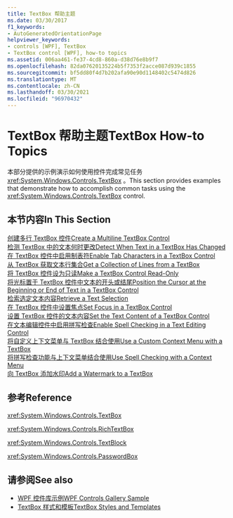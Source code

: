 ```yaml
---
title: TextBox 帮助主题
ms.date: 03/30/2017
f1_keywords:
- AutoGeneratedOrientationPage
helpviewer_keywords:
- controls [WPF], TextBox
- TextBox control [WPF], how-to topics
ms.assetid: 006aa461-fe37-4cd8-860a-d38d76e8b9f7
ms.openlocfilehash: 82da07620135224b5f7353f2acce087d939c1855
ms.sourcegitcommit: bf5dd80f4d7b202afa90e90d1148402c5474d826
ms.translationtype: MT
ms.contentlocale: zh-CN
ms.lasthandoff: 03/30/2021
ms.locfileid: "96970432"
---
```

# <a name="textbox-how-to-topics"></a><span data-ttu-id="e4736-102">TextBox 帮助主题</span><span class="sxs-lookup"><span data-stu-id="e4736-102">TextBox How-to Topics</span></span>
<span data-ttu-id="e4736-103">本部分提供的示例演示如何使用控件完成常见任务 <xref:System.Windows.Controls.TextBox> 。</span><span class="sxs-lookup"><span data-stu-id="e4736-103">This section provides examples that demonstrate how to accomplish common tasks using the <xref:System.Windows.Controls.TextBox> control.</span></span>  
  
## <a name="in-this-section"></a><span data-ttu-id="e4736-104">本节内容</span><span class="sxs-lookup"><span data-stu-id="e4736-104">In This Section</span></span>  
 [<span data-ttu-id="e4736-105">创建多行 TextBox 控件</span><span class="sxs-lookup"><span data-stu-id="e4736-105">Create a Multiline TextBox Control</span></span>](how-to-create-a-multiline-textbox-control.md)  
 [<span data-ttu-id="e4736-106">检测 TextBox 中的文本何时更改</span><span class="sxs-lookup"><span data-stu-id="e4736-106">Detect When Text in a TextBox Has Changed</span></span>](how-to-detect-when-text-in-a-textbox-has-changed.md)  
 [<span data-ttu-id="e4736-107">在 TextBox 控件中启用制表符</span><span class="sxs-lookup"><span data-stu-id="e4736-107">Enable Tab Characters in a TextBox Control</span></span>](how-to-enable-tab-characters-in-a-textbox-control.md)  
 [<span data-ttu-id="e4736-108">从 TextBox 获取文本行集合</span><span class="sxs-lookup"><span data-stu-id="e4736-108">Get a Collection of Lines from a TextBox</span></span>](how-to-get-a-collection-of-lines-from-a-textbox.md)  
 [<span data-ttu-id="e4736-109">将 TextBox 控件设为只读</span><span class="sxs-lookup"><span data-stu-id="e4736-109">Make a TextBox Control Read-Only</span></span>](how-to-make-a-textbox-control-read-only.md)  
 [<span data-ttu-id="e4736-110">将光标置于 TextBox 控件中文本的开头或结尾</span><span class="sxs-lookup"><span data-stu-id="e4736-110">Position the Cursor at the Beginning or End of Text in a TextBox Control</span></span>](position-the-cursor-at-the-beginning-or-end-of-text.md)  
 [<span data-ttu-id="e4736-111">检索选定文本内容</span><span class="sxs-lookup"><span data-stu-id="e4736-111">Retrieve a Text Selection</span></span>](how-to-retrieve-a-text-selection.md)  
 [<span data-ttu-id="e4736-112">在 TextBox 控件中设置焦点</span><span class="sxs-lookup"><span data-stu-id="e4736-112">Set Focus in a TextBox Control</span></span>](how-to-set-focus-in-a-textbox-control.md)  
 [<span data-ttu-id="e4736-113">设置 TextBox 控件的文本内容</span><span class="sxs-lookup"><span data-stu-id="e4736-113">Set the Text Content of a TextBox Control</span></span>](how-to-set-the-text-content-of-a-textbox-control.md)  
 [<span data-ttu-id="e4736-114">在文本编辑控件中启用拼写检查</span><span class="sxs-lookup"><span data-stu-id="e4736-114">Enable Spell Checking in a Text Editing Control</span></span>](how-to-enable-spell-checking-in-a-text-editing-control.md)  
 [<span data-ttu-id="e4736-115">将自定义上下文菜单与 TextBox 结合使用</span><span class="sxs-lookup"><span data-stu-id="e4736-115">Use a Custom Context Menu with a TextBox</span></span>](how-to-use-a-custom-context-menu-with-a-textbox.md)  
 [<span data-ttu-id="e4736-116">将拼写检查功能与上下文菜单结合使用</span><span class="sxs-lookup"><span data-stu-id="e4736-116">Use Spell Checking with a Context Menu</span></span>](how-to-use-spell-checking-with-a-context-menu.md)  
 [<span data-ttu-id="e4736-117">向 TextBox 添加水印</span><span class="sxs-lookup"><span data-stu-id="e4736-117">Add a Watermark to a TextBox</span></span>](how-to-add-a-watermark-to-a-textbox.md)  
  
## <a name="reference"></a><span data-ttu-id="e4736-118">参考</span><span class="sxs-lookup"><span data-stu-id="e4736-118">Reference</span></span>  
 <xref:System.Windows.Controls.TextBox>  
  
 <xref:System.Windows.Controls.RichTextBox>  
  
 <xref:System.Windows.Controls.TextBlock>  
  
 <xref:System.Windows.Controls.PasswordBox>  
  
## <a name="see-also"></a><span data-ttu-id="e4736-119">请参阅</span><span class="sxs-lookup"><span data-stu-id="e4736-119">See also</span></span>

- [<span data-ttu-id="e4736-120">WPF 控件库示例</span><span class="sxs-lookup"><span data-stu-id="e4736-120">WPF Controls Gallery Sample</span></span>](https://github.com/Microsoft/WPF-Samples/tree/master/Getting%20Started/ControlsAndLayout)
- [<span data-ttu-id="e4736-121">TextBox 样式和模板</span><span class="sxs-lookup"><span data-stu-id="e4736-121">TextBox Styles and Templates</span></span>](textbox-styles-and-templates.md)
